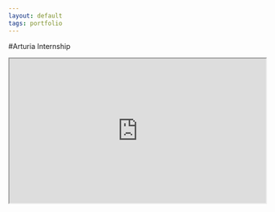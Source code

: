 ```yaml
---
layout: default
tags: portfolio
---
```

#Arturia Internship
<iframe width="512" height="288"
src="https://www.youtube.com/embed/99LynWQqk5w">
</iframe>
